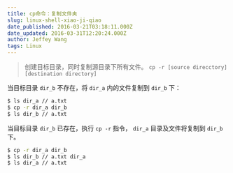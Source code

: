 ```yaml
---
title: cp命令：复制文件夹
slug: linux-shell-xiao-ji-qiao
date_published: 2016-03-21T03:18:11.000Z
date_updated: 2016-03-31T12:20:24.000Z
author: Jeffey Wang
tags: Linux
---
```


> 创建目标目录，同时复制源目录下所有文件。
> `cp -r [source direcctory] [destination directory]`

当目标目录 `dir_b` 不存在，将 `dir_a` 内的文件复制到 `dir_b` 下：

```bash
$ ls dir_a // a.txt
$ cp -r dir_a dir_b
$ ls dir_b // a.txt
```

当目标目录 `dir_b` 已存在，执行 `cp -r` 指令， `dir_a` 目录及文件将复制到 `dir_b` 下。

```bash
$ cp -r dir_a dir_b
$ ls dir_b // a.txt dir_a
$ ls dir_a // a.txt
```
